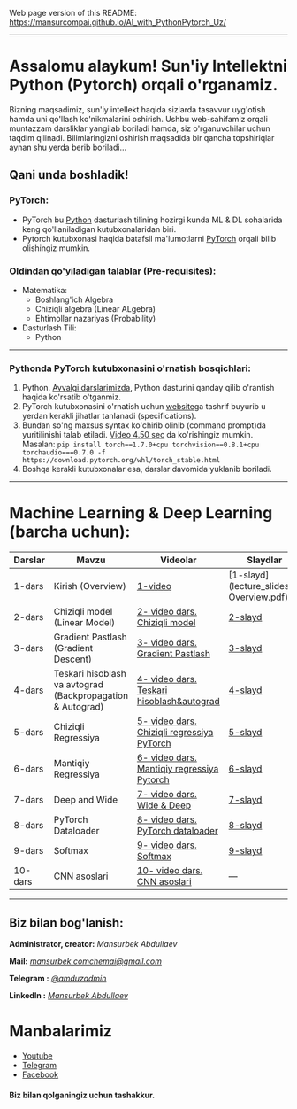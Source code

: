 Web page version of this README: https://mansurcompai.github.io/AI_with_PythonPytorch_Uz/

---
# Assalomu alaykum! Sun'iy Intellektni Python (Pytorch) orqali o'rganamiz.

Bizning maqsadimiz, sun'iy intellekt haqida sizlarda tasavvur uyg'otish hamda uni qo'llash ko'nikmalarini oshirish.
Ushbu web-sahifamiz orqali muntazzam darsliklar yangilab boriladi hamda, siz o'rganuvchilar uchun taqdim qilinadi.
Bilimlaringizni oshirish maqsadida bir qancha topshiriqlar aynan shu yerda berib boriladi...

## Qani unda boshladik!

### PyTorch:

- PyTorch bu [Python](https://python.org) dasturlash tilining hozirgi kunda ML & DL sohalarida keng qo'llaniladigan kutubxonalaridan biri.
- Pytorch kutubxonasi haqida batafsil ma'lumotlarni [PyTorch](https://pytorch.org) orqali bilib olishingiz mumkin.

### Oldindan qo'yiladigan talablar (Pre-requisites):

- Matematika:
   - Boshlang'ich Algebra
   - Chiziqli algebra (Linear ALgebra)
   - Ehtimollar nazariyas (Probability)
- Dasturlash Tili:
   - Python

---

### Pythonda PyTorch kutubxonasini o'rnatish bosqichlari:

1. Python. [Avvalgi darslarimizda](https://youtu.be/qM_AHgKI778), Python dasturini qanday qilib o'rantish haqida ko'rsatib o'tganmiz.
2. PyTorch kutubxonasini o'rnatish uchun [website](https://pytorch.org/get-started/locally/)ga tashrif buyurib u yerdan kerakli jihatlar tanlanadi (specifications).
3. Bundan so'ng maxsus syntax ko'chirib olinib (command prompt)da yuritilinishi talab etiladi. [Video 4.50 sec](https://youtu.be/9ViMu-YGvDM) da ko'rishingiz mumkin.
   Masalan:
   ````pip install torch==1.7.0+cpu torchvision==0.8.1+cpu torchaudio===0.7.0 -f https://download.pytorch.org/whl/torch_stable.html````
4. Boshqa kerakli kutubxonalar esa, darslar davomida yuklanib boriladi.

---

# Machine Learning & Deep Learning (barcha uchun):

| Darslar | Mavzu | Videolar | Slaydlar |
|-|-|-|-|
| 1-dars | Kirish (Overview) | [1-video](https://youtu.be/19y92GtzFck) | [1-slayd](lecture_slides/1. Overview.pdf) |
| 2-dars | Chiziqli model (Linear Model) | [2- video dars. Chiziqli model](https://youtu.be/VyC2j5zIsNI) | [2-slayd](lecture_slides/2-lecture(Chiziqli_model).pdf) |
| 3-dars | Gradient Pastlash (Gradient Descent) | [3- video dars. Gradient Pastlash](https://youtu.be/US41FuoLIZs) | [3-slayd](lecture_slides/3-lecture(Gradient_Descent).pdf) |
| 4-dars | Teskari hisoblash va avtograd (Backpropagation & Autograd) | [4- video dars. Teskari hisoblash&autograd](https://www.youtube.com/watch?v=to51-_wnugw) | [4-slayd](lecture_slides/4-lecture.pdf) |
| 5-dars | Chiziqli Regressiya |[5- video dars. Chiziqli regressiya PyTorch](https://www.youtube.com/watch?v=mQLyl_zj-dQ) |[5-slayd](lecture_slides/5-lecture.pdf)|
|6-dars | Mantiqiy Regressiya | [6- video dars. Mantiqiy regressiya Pytorch](https://www.youtube.com/watch?v=ShOM_K9jjMc&feature=youtu.be)  | [6-slayd](lecture_slides/6-lecture.pdf) |
|7-dars| Deep and Wide | [7- video dars. Wide & Deep](https://youtu.be/cgWljGIYVxo)|[7-slayd](lecture_slides/7-lecture.pdf)
|8-dars| PyTorch Dataloader | [8- video dars. PyTorch dataloader](https://youtu.be/2_Ne2u6vfyI) |[8-slayd](lecture_slides/8-lecture.pdf)
|9-dars| Softmax |[9- video dars. Softmax](https://youtu.be/teSlBo3-RIM) |[9-slayd](lecture_slides/9-lecture.pdf)|
|10-dars| CNN asoslari | [10- video dars. CNN asoslari](https://www.youtube.com/watch?v=HnhJ5rCqLdI&t=1686s)| — |

---

## Biz bilan bog'lanish:

**Administrator, creator:** *Mansurbek Abdullaev*

**Mail:** *[mansurbek.comchemai@gmail.com](mansurbek.comchemai@gmail.com)*

**Telegram :** [*@amduzadmin*](https://t.me/amduzadmin)

**Linkedln :** *[Mansurbek Abdullaev](https://www.linkedin.com/in/mansurbek-abdullayev-16635419a/)*


# **Manbalarimiz**
- [Youtube](https://youtube.com/channel/UC6c1Kd8aS6fdh_ZnyWygkUw) 
- [Telegram](https://t.me/python_ai_uz)
- [Facebook](https://www.facebook.com/groups/uzbekai)


#### Biz bilan qolganingiz uchun tashakkur.
